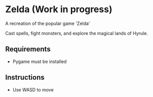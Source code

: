 # Zelda (Work in progress)
A recreation of the popular game 'Zelda'

Cast spells, fight monsters, and explore the magical lands of Hyrule.

## Requirements
- Pygame must be installed

## Instructions
- Use WASD to move
